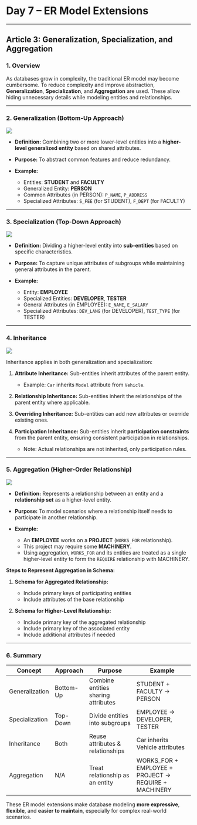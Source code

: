# Day 7 – ER Model Extensions

---

## Article 3: Generalization, Specialization, and Aggregation

### **1. Overview**

As databases grow in complexity, the traditional ER model may become cumbersome. To reduce complexity and improve abstraction, **Generalization**, **Specialization**, and **Aggregation** are used. These allow hiding unnecessary details while modeling entities and relationships.

---

### **2. Generalization (Bottom-Up Approach)**

![](https://media.geeksforgeeks.org/wp-content/uploads/20230612113208/generalization.webp)

* **Definition:** Combining two or more lower-level entities into a **higher-level generalized entity** based on shared attributes.
* **Purpose:** To abstract common features and reduce redundancy.
* **Example:**

  * Entities: **STUDENT** and **FACULTY**
  * Generalized Entity: **PERSON**
  * Common Attributes (in PERSON): `P_NAME`, `P_ADDRESS`
  * Specialized Attributes: `S_FEE` (for STUDENT), `F_DEPT` (for FACULTY)

---

### **3. Specialization (Top-Down Approach)**

![](https://media.geeksforgeeks.org/wp-content/uploads/20230714141102/specialization.webp)

* **Definition:** Dividing a higher-level entity into **sub-entities** based on specific characteristics.
* **Purpose:** To capture unique attributes of subgroups while maintaining general attributes in the parent.
* **Example:**

  * Entity: **EMPLOYEE**
  * Specialized Entities: **DEVELOPER**, **TESTER**
  * General Attributes (in EMPLOYEE): `E_NAME`, `E_SALARY`
  * Specialized Attributes: `DEV_LANG` (for DEVELOPER), `TEST_TYPE` (for TESTER)

---

### **4. Inheritance**

![](https://media.geeksforgeeks.org/wp-content/uploads/20240322111616/relation.jpg)

Inheritance applies in both generalization and specialization:

1. **Attribute Inheritance:**
   Sub-entities inherit attributes of the parent entity.

   * Example: `Car` inherits `Model` attribute from `Vehicle`.

2. **Relationship Inheritance:**
   Sub-entities inherit the relationships of the parent entity where applicable.

3. **Overriding Inheritance:**
   Sub-entities can add new attributes or override existing ones.

4. **Participation Inheritance:**
   Sub-entities inherit **participation constraints** from the parent entity, ensuring consistent participation in relationships.

   * Note: Actual relationships are not inherited, only participation rules.

---

### **5. Aggregation (Higher-Order Relationship)**

![](https://media.geeksforgeeks.org/wp-content/uploads/20230612113346/aggregation.webp)

* **Definition:** Represents a relationship between an entity and a **relationship set** as a higher-level entity.
* **Purpose:** To model scenarios where a relationship itself needs to participate in another relationship.
* **Example:**

  * An **EMPLOYEE** works on a **PROJECT** (`WORKS_FOR` relationship).
  * This project may require some **MACHINERY**.
  * Using aggregation, `WORKS_FOR` and its entities are treated as a single higher-level entity to form the `REQUIRE` relationship with MACHINERY.

**Steps to Represent Aggregation in Schema:**

1. **Schema for Aggregated Relationship:**

   * Include primary keys of participating entities
   * Include attributes of the base relationship

2. **Schema for Higher-Level Relationship:**

   * Include primary key of the aggregated relationship
   * Include primary key of the associated entity
   * Include additional attributes if needed

---

### **6. Summary**

| Concept        | Approach  | Purpose                             | Example                                              |
| -------------- | --------- | ----------------------------------- | ---------------------------------------------------- |
| Generalization | Bottom-Up | Combine entities sharing attributes | STUDENT + FACULTY → PERSON                           |
| Specialization | Top-Down  | Divide entities into subgroups      | EMPLOYEE → DEVELOPER, TESTER                         |
| Inheritance    | Both      | Reuse attributes & relationships    | Car inherits Vehicle attributes                      |
| Aggregation    | N/A       | Treat relationship as an entity     | WORKS_FOR + EMPLOYEE + PROJECT → REQUIRE + MACHINERY |

These ER model extensions make database modeling **more expressive**, **flexible**, and **easier to maintain**, especially for complex real-world scenarios.
